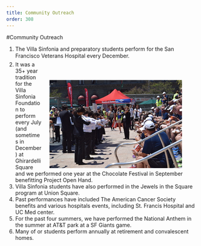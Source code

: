```yaml
---
title: Community Outreach
order: 308
---
```


#Community Outreach

1. The Villa Sinfonia and preparatory students perform for the San Francisco Veterans Hospital every December.<img style="float: right; padding-top: 30px; margin-right: 40px; margin-left: 20px; margin-top: 20px;" width="350px" src="/images/union_square.jpg"></img>
1. It was a 35+ year tradition for the Villa Sinfonia Foundation to perform every July (and sometimes in December) at Ghirardelli Square and we performed one year at the Chocolate Festival in September benefitting Project Open Hand.
1. Villa Sinfonia students have also performed in the Jewels in the Square program at Union Square.
1. Past performances have included The American Cancer Society benefits and various hospitals events, including St. Francis Hospital and UC Med center.
1. For the past four summers, we have performed the National Anthem in the summer at AT&T park at a SF Giants game.
1. Many of or students perform annually at retirement and convalescent homes.
